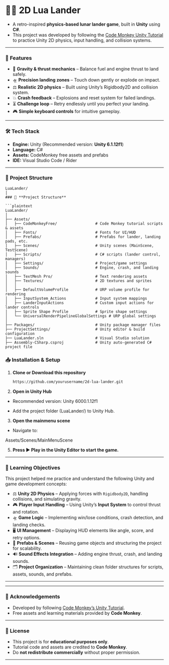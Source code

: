 # 🚀🌑 **2D Lua Lander**

+ A retro-inspired **physics-based lunar lander game**, built in **Unity** using **C#**.  
+ This project was developed by following the [Code Monkey Unity Tutorial](https://www.youtube.com/watch?v=9zJjg8i3W3I) to practice Unity 2D physics, input handling, and collision systems.

---

### 🚀 **Features**

- 🌌 **Gravity & thrust mechanics** – Balance fuel and engine thrust to land safely.  
- 🛸 **Precision landing zones** – Touch down gently or explode on impact.  
- ⚖️ **Realistic 2D physics** – Built using Unity’s Rigidbody2D and collision system.  
- 💥 **Crash feedback** – Explosions and reset system for failed landings.  
- ⏳ **Challenge loop** – Retry endlessly until you perfect your landing.  
- 🎮 **Simple keyboard controls** for intuitive gameplay.  

---

### 🛠️ **Tech Stack**

- **Engine:** Unity (Recommended version: **Unity 6.1.12f1**)  
- **Language:** C#  
- **Assets:** CodeMonkey free assets and prefabs  
- **IDE:** Visual Studio Code / Rider  

---

### 📂 **Project Structure**

```plaintext
LuaLander/
│
### 📂 **Project Structure**

```plaintext
LuaLander/
│
├── Assets/
│   ├── CodeMonkeyFree/                 # Code Monkey tutorial scripts & assets
│   ├── Fonts/                          # Fonts for UI/HUD
│   ├── Prefabs/                        # Prefabs for lander, landing pads, etc.
│   ├── Scenes/                         # Unity scenes (MainScene, TestScene)
│   ├── Scripts/                        # C# scripts (lander control, managers)
│   ├── Settings/                       # Project/game settings
│   ├── Sounds/                         # Engine, crash, and landing sounds
│   ├── TextMesh Pro/                   # Text rendering assets
│   ├── Textures/                       # 2D textures and sprites
│   │
│   ├── DefaultVolumeProfile            # URP volume profile for rendering
│   ├── InputSystem_Actions             # Input system mappings
│   ├── LanderInputActions              # Custom input actions for lander controls
│   ├── Sprite Shape Profile            # Sprite shape settings
│   └── UniversalRenderPipelineGlobalSettings # URP global settings
│
├── Packages/                           # Unity package manager files
├── ProjectSettings/                    # Unity editor & build configuration
├── LuaLander.sln                       # Visual Studio solution
├── Assembly-CSharp.csproj              # Unity auto-generated C# project file

```

### 📥 **Installation & Setup**

1. **Clone or Download this repository**  
   ```bash
   https://github.com/yourusername/2d-lua-lander.git
2. **Open in Unity Hub**

+ Recommended version: Unity 6000.1.12f1

 + Add the project folder (LuaLander/) to Unity Hub.

 3. **Open the mainmenu scene**

 + Navigate to:

Assets/Scenes/MainMenuScene

5. **Press ▶ Play in the Unity Editor to start the game.**
---

### 🧠 **Learning Objectives**

This project helped me practice and understand the following Unity and game development concepts:

- ⚖️ **Unity 2D Physics** – Applying forces with `Rigidbody2D`, handling collisions, and simulating gravity.  
- 🎮 **Player Input Handling** – Using Unity’s **Input System** to control thrust and rotation.  
- 🛸 **Game Logic** – Implementing win/lose conditions, crash detection, and landing checks.  
- 🖥️ **UI Management** – Displaying HUD elements like angle, score, and retry options.  
- 🧩 **Prefabs & Scenes** – Reusing game objects and structuring the project for scalability.  
- 🔊 **Sound Effects Integration** – Adding engine thrust, crash, and landing sounds.  
- 🗂️ **Project Organization** – Maintaining clean folder structures for scripts, assets, sounds, and prefabs.   

---

---

### 🙌 **Acknowledgements**
+ Developed by following [Code Monkey’s Unity Tutorial](https://www.youtube.com/watch?v=9zJjg8i3W3I).  
+ Free assets and learning materials provided by **Code Monkey**.  

---

### 📜 **License**
+ This project is for **educational purposes only**.  
+ Tutorial code and assets are credited to **Code Monkey**.  
+ Do **not redistribute commercially** without proper permission.  

---

